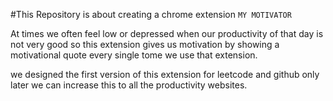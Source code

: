 #This Repository is about creating a chrome extension `MY MOTIVATOR`

At times we often feel low or depressed when our productivity of that day is not very good so this extension gives us motivation by showing a motivational quote every single tome we use that extension.

we designed the first version of this extension for leetcode and github only later we can increase this to all the productivity websites.
